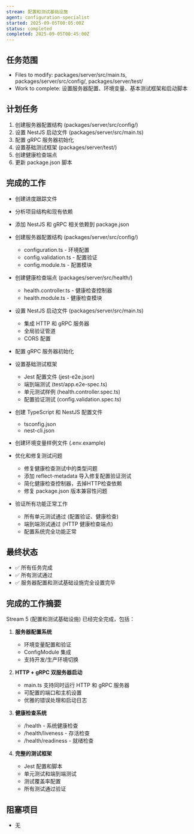 ```yaml
---
stream: 配置和测试基础设施
agent: configuration-specialist
started: 2025-09-05T00:05:00Z
status: completed
completed: 2025-09-05T00:45:00Z
---
```


## 任务范围

- Files to modify: packages/server/src/main.ts, packages/server/src/config/, packages/server/test/
- Work to complete: 设置服务器配置、环境变量、基本测试框架和启动脚本

## 计划任务

1. 创建服务器配置结构 (packages/server/src/config/)
2. 设置 NestJS 启动文件 (packages/server/src/main.ts)
3. 配置 gRPC 服务器初始化
4. 设置基础测试框架 (packages/server/test/)
5. 创建健康检查端点
6. 更新 package.json 脚本

## 完成的工作

- 创建进度跟踪文件
- 分析项目结构和现有依赖
- 添加 NestJS 和 gRPC 相关依赖到 package.json
- 创建服务器配置结构 (packages/server/src/config/)
  - configuration.ts - 环境配置
  - config.validation.ts - 配置验证
  - config.module.ts - 配置模块
- 创建健康检查端点 (packages/server/src/health/)
  - health.controller.ts - 健康检查控制器
  - health.module.ts - 健康检查模块
- 设置 NestJS 启动文件 (packages/server/src/main.ts)
  - 集成 HTTP 和 gRPC 服务器
  - 全局验证管道
  - CORS 配置
- 配置 gRPC 服务器初始化
- 设置基础测试框架
  - Jest 配置文件 (jest-e2e.json)
  - 端到端测试 (test/app.e2e-spec.ts)
  - 单元测试样例 (health.controller.spec.ts)
  - 配置验证测试 (config.validation.spec.ts)
- 创建 TypeScript 和 NestJS 配置文件
  - tsconfig.json
  - nest-cli.json
- 创建环境变量样例文件 (.env.example)

- 优化和修复测试问题
  - 修复健康检查测试中的类型问题
  - 添加 reflect-metadata 导入修复配置验证测试
  - 简化健康检查控制器，去掉HTTP检查依赖
  - 修复 package.json 版本兼容性问题
- 验证所有功能正常工作
  - 所有单元测试通过 (配置验证、健康检查)
  - 端到端测试通过 (HTTP 健康检查端点)
  - 配置系统完全功能正常

## 最终状态

- ✅ 所有任务完成
- ✅ 所有测试通过
- ✅ 服务器配置和测试基础设施完全设置完毕

## 完成的工作摘要

Stream 5 (配置和测试基础设施) 已经完全完成，包括：

1. **服务器配置系统**
   - 环境变量配置和验证
   - ConfigModule 集成
   - 支持开发/生产环境切换

2. **HTTP + gRPC 双服务器启动**
   - main.ts 支持同时运行 HTTP 和 gRPC 服务器
   - 可配置的端口和主机设置
   - 优雅的错误处理和启动日志

3. **健康检查系统**
   - /health - 系统健康检查
   - /health/liveness - 存活检查
   - /health/readiness - 就绪检查

4. **完整的测试框架**
   - Jest 配置和脚本
   - 单元测试和端到端测试
   - 测试覆盖率配置
   - 所有测试通过验证

## 阻塞项目

- 无
